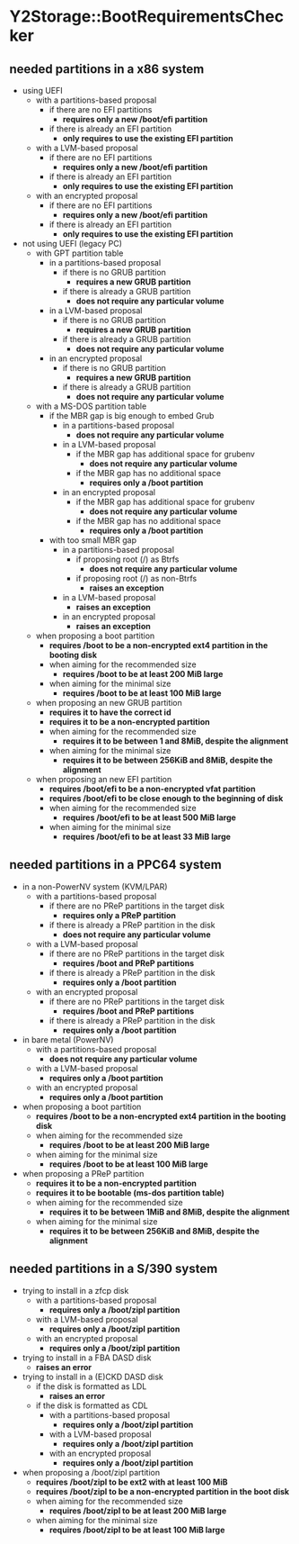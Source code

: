 
[//]: # (document was automatically created using 'rake doc:bootspecs')

# Y2Storage::BootRequirementsChecker
## needed partitions in a x86 system
- using UEFI
	- with a partitions-based proposal
		- if there are no EFI partitions
			- **requires only a new /boot/efi partition**
		- if there is already an EFI partition
			- **only requires to use the existing EFI partition**
	- with a LVM-based proposal
		- if there are no EFI partitions
			- **requires only a new /boot/efi partition**
		- if there is already an EFI partition
			- **only requires to use the existing EFI partition**
	- with an encrypted proposal
		- if there are no EFI partitions
			- **requires only a new /boot/efi partition**
		- if there is already an EFI partition
			- **only requires to use the existing EFI partition**
- not using UEFI (legacy PC)
	- with GPT partition table
		- in a partitions-based proposal
			- if there is no GRUB partition
				- **requires a new GRUB partition**
			- if there is already a GRUB partition
				- **does not require any particular volume**
		- in a LVM-based proposal
			- if there is no GRUB partition
				- **requires a new GRUB partition**
			- if there is already a GRUB partition
				- **does not require any particular volume**
		- in an encrypted proposal
			- if there is no GRUB partition
				- **requires a new GRUB partition**
			- if there is already a GRUB partition
				- **does not require any particular volume**
	- with a MS-DOS partition table
		- if the MBR gap is big enough to embed Grub
			- in a partitions-based proposal
				- **does not require any particular volume**
			- in a LVM-based proposal
				- if the MBR gap has additional space for grubenv
					- **does not require any particular volume**
				- if the MBR gap has no additional space
					- **requires only a /boot partition**
			- in an encrypted proposal
				- if the MBR gap has additional space for grubenv
					- **does not require any particular volume**
				- if the MBR gap has no additional space
					- **requires only a /boot partition**
		- with too small MBR gap
			- in a partitions-based proposal
				- if proposing root (/) as Btrfs
					- **does not require any particular volume**
				- if proposing root (/) as non-Btrfs
					- **raises an exception**
			- in a LVM-based proposal
				- **raises an exception**
			- in an encrypted proposal
				- **raises an exception**
	- when proposing a boot partition
		- **requires /boot to be a non-encrypted ext4 partition in the booting disk**
		- when aiming for the recommended size
			- **requires /boot to be at least 200 MiB large**
		- when aiming for the minimal size
			- **requires /boot to be at least 100 MiB large**
	- when proposing an new GRUB partition
		- **requires it to have the correct id**
		- **requires it to be a non-encrypted partition**
		- when aiming for the recommended size
			- **requires it to be between 1 and 8MiB, despite the alignment**
		- when aiming for the minimal size
			- **requires it to be between 256KiB and 8MiB, despite the alignment**
	- when proposing an new EFI partition
		- **requires /boot/efi to be a non-encrypted vfat partition**
		- **requires /boot/efi to be close enough to the beginning of disk**
		- when aiming for the recommended size
			- **requires /boot/efi to be at least 500 MiB large**
		- when aiming for the minimal size
			- **requires /boot/efi to be at least 33 MiB large**

## needed partitions in a PPC64 system
- in a non-PowerNV system (KVM/LPAR)
	- with a partitions-based proposal
		- if there are no PReP partitions in the target disk
			- **requires only a PReP partition**
		- if there is already a PReP partition in the disk
			- **does not require any particular volume**
	- with a LVM-based proposal
		- if there are no PReP partitions in the target disk
			- **requires /boot and PReP partitions**
		- if there is already a PReP partition in the disk
			- **requires only a /boot partition**
	- with an encrypted proposal
		- if there are no PReP partitions in the target disk
			- **requires /boot and PReP partitions**
		- if there is already a PReP partition in the disk
			- **requires only a /boot partition**
- in bare metal (PowerNV)
	- with a partitions-based proposal
		- **does not require any particular volume**
	- with a LVM-based proposal
		- **requires only a /boot partition**
	- with an encrypted proposal
		- **requires only a /boot partition**
- when proposing a boot partition
	- **requires /boot to be a non-encrypted ext4 partition in the booting disk**
	- when aiming for the recommended size
		- **requires /boot to be at least 200 MiB large**
	- when aiming for the minimal size
		- **requires /boot to be at least 100 MiB large**
- when proposing a PReP partition
	- **requires it to be a non-encrypted partition**
	- **requires it to be bootable (ms-dos partition table)**
	- when aiming for the recommended size
		- **requires it to be between 1MiB and 8MiB, despite the alignment**
	- when aiming for the minimal size
		- **requires it to be between 256KiB and 8MiB, despite the alignment**

## needed partitions in a S/390 system
- trying to install in a zfcp disk
	- with a partitions-based proposal
		- **requires only a /boot/zipl partition**
	- with a LVM-based proposal
		- **requires only a /boot/zipl partition**
	- with an encrypted proposal
		- **requires only a /boot/zipl partition**
- trying to install in a FBA DASD disk
	- **raises an error**
- trying to install in a (E)CKD DASD disk
	- if the disk is formatted as LDL
		- **raises an error**
	- if the disk is formatted as CDL
		- with a partitions-based proposal
			- **requires only a /boot/zipl partition**
		- with a LVM-based proposal
			- **requires only a /boot/zipl partition**
		- with an encrypted proposal
			- **requires only a /boot/zipl partition**
- when proposing a /boot/zipl partition
	- **requires /boot/zipl to be ext2 with at least 100 MiB**
	- **requires /boot/zipl to be a non-encrypted partition in the boot disk**
	- when aiming for the recommended size
		- **requires /boot/zipl to be at least 200 MiB large**
	- when aiming for the minimal size
		- **requires /boot/zipl to be at least 100 MiB large**
